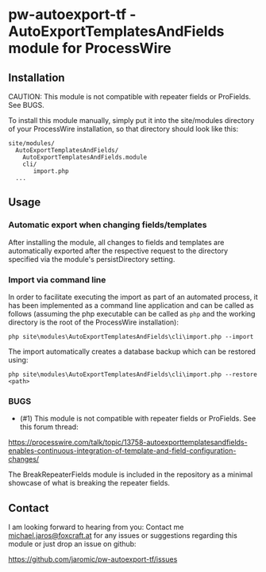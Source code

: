 # pw-autoexport-tf - AutoExportTemplatesAndFields module for ProcessWire
## Installation

CAUTION: This module is not compatible with repeater fields or ProFields. See BUGS.

To install this module manually, simply put it into the site/modules directory
of your ProcessWire installation, so that directory should look like this:

    site/modules/
      AutoExportTemplatesAndFields/
        AutoExportTemplatesAndFields.module
        cli/
           import.php
      ...

## Usage
### Automatic export when changing fields/templates

After installing the module, all changes to fields and templates are
automatically exported after the respective request to the directory specified
via the module's persistDirectory setting.

### Import via command line

In order to facilitate executing the import as part of an automated process, it
has been implemented as a command line application and can be called as
follows (assuming the php executable can be called as `php` and the working
directory is the root of the ProcessWire installation):

    php site\modules\AutoExportTemplatesAndFields\cli\import.php --import

The import automatically creates a database backup which can be restored using:

    php site\modules\AutoExportTemplatesAndFields\cli\import.php --restore <path>

### BUGS

 * (#1) This module is not compatible with repeater fields or ProFields. See this forum thread:

  https://processwire.com/talk/topic/13758-autoexporttemplatesandfields-enables-continuous-integration-of-template-and-field-configuration-changes/

  The BreakRepeaterFields module is included in the repository as a minimal showcase of what is breaking the repeater fields.

## Contact

I am looking forward to hearing from you: Contact me
<michael.jaros@foxcraft.at> for any issues or suggestions regarding this module
or just drop an issue on github: 

  https://github.com/jaromic/pw-autoexport-tf/issues
